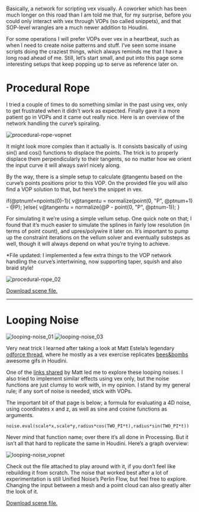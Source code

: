 Basically, a network for scripting vex visually. A coworker which has been much longer on this road than I am told me that, for my surprise, before you could only interact with vex through VOPs (so called snippets), and that SOP-level wrangles are a much newer addition to Houdini.

For some operations I will prefer VOPs over vex in a heartbeat, such as when I need to create noise patterns and stuff. I’ve seen some insane scripts doing the craziest things, which always reminds me that I have a long road ahead of me. Still, let’s start small, and put into this page some interesting setups that keep popping up to serve as reference later on.

# Procedural Rope

I tried a couple of times to do something similar in the past using vex, only to get frustrated when it didn’t work as expected. Finally gave it a more patient go in VOPs and it came out really nice. Here is an overview of the network handling the curve’s spiraling.

![procedural-rope-vopnet](https://user-images.githubusercontent.com/81909946/113512268-267e1f00-9564-11eb-8cf9-718073f58fd4.png)

It might look more complex than it actually is. It consists basically of using sin() and cos() functions to displace the points. The trick is to properly displace them perpendicularly to their tangents, so no matter how we orient the input curve it will always swirl nicely along.

By the way, there is a simple setup to calculate @tangentu based on the curve’s points positions prior to this VOP. On the provided file you will also find a VOP solution to that, but here’s the snippet in vex.

if(@ptnum!=npoints(0)-1){
v@tangentu = normalize(point(0, "P", @ptnum+1) - @P);
}else{
v@tangentu = normalize(@P - point(0, "P", @ptnum-1));
}

For simulating it we’re using a simple vellum setup. One quick note on that; I found that it’s much easier to simulate the splines in fairly low resolution (in terms of point count), and upres/polywire it later on. It’s important to pump up the constraint iterations on the vellum solver and eventually substeps as well, though it will always depend on what you’re trying to achieve.

*File updated: I implemented a few extra things to the VOP network handling the curve’s intertwining, now supporting taper, squish and also braid style!

![procedural-rope_02](https://user-images.githubusercontent.com/81909946/113512283-38f85880-9564-11eb-90bf-5dc347b4afcf.gif)

[Download scene file.](https://github.com/ribponce/particula/blob/58685e975a3c7e7e5a158f0b19f4ef060d34b410/vops/files/particula_procedural-rope_SHARE.hipnc)

---

# Looping Noise

![looping-noise_01](https://user-images.githubusercontent.com/81909946/113512457-0bf87580-9565-11eb-963f-67877d61c830.gif)
![looping-noise_03](https://user-images.githubusercontent.com/81909946/113512608-b6709880-9565-11eb-9e0e-0201ca6de3ce.gif)

Very neat trick I learned after taking a look at Matt Estela’s legendary [odforce thread](https://forums.odforce.net/topic/24056-learning-vex-via-animated-gifs-bees-bombs/), where he mostly as a vex exercise replicates [bees&bombs](https://twitter.com/beesandbombs) awesome gifs in Houdini.

One of the [links shared](https://necessarydisorder.wordpress.com/2017/11/15/drawing-from-noise-and-then-making-animated-loopy-gifs-from-there/) by Matt led me to explore these looping noises. I also tried to implement similar effects using vex only, but the noise functions are just clumsy to work with, in my opinion. I stand by my general rule; if any sort of noise is needed, stick with VOPs.

The important bit of that page is below; a formula for evaluating a 4D noise, using coordinates x and z, as well as sine and cosine functions as arguments.

```
noise.eval(scale*x,scale*y,radius*cos(TWO_PI*t),radius*sin(TWO_PI*t))
```

Never mind that function name; over there it’s all done in Processing. But it isn’t all that hard to replicate the same in Houdini. Here’s a graph overview:

![looping-noise_vopnet](https://user-images.githubusercontent.com/81909946/113512548-6eea0c80-9565-11eb-9825-555f38173a8a.png)

Check out the file attached to play around with it, if you don’t feel like rebuilding it from scratch. The noise that worked best after a lot of experimentation is still Unified Noise’s Perlin Flow, but feel free to explore. Changing the input between a mesh and a point cloud can also greatly alter the look of it.

[Download scene file.](https://github.com/ribponce/particula/blob/e6099dcf89a821a537c400e5a63ae3f68573ddf7/vops/files/particula_loop-noise_SHARE.hip)


